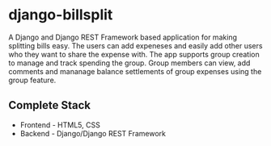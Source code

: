 # django-billsplit
A Django and Django REST Framework based application for making splitting bills easy. The users can add expeneses and easily add other users who they want to share the expense with. The app supports group creation to manage and track spending the group. Group members can view, add comments and mananage balance settlements of group expenses using the group feature.

## Complete Stack
- Frontend - HTML5, CSS
- Backend - Django/Django REST Framework
